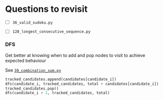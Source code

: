 # Questions to revisit
- [ ] `36_valid_sudoku.py`
- [ ] `128_longest_consecutive_sequence.py`


### DFS
Get better at knowing when to add and pop nodes to visit to achieve expected behaviour

See [`39_combination_sum.py`](39_combination_sum.py)
```python
tracked_candidates.append(candidates[candidate_i])
dfs(candidate_i, tracked_candidates, total + candidates[candidate_i])
tracked_candidates.pop()
dfs(candidate_i + 1, tracked_candidates, total)
```